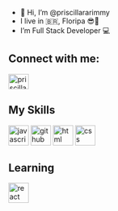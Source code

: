 - 👋 Hi, I’m @priscillararimmy
- I live in :brazil:, Floripa :sunglasses::sunrise:
- I’m Full Stack Developer :computer:


## Connect with me:
<a href="https://www.linkedin.com/in/priscilla-rarimmy-lopes-pereira-1174461aa/" target="_blank">
<img align="center" alt="priscillararimmy-linkedin" height="30" width="40" src="https://cdn.jsdelivr.net/npm/simple-icons@3.0.1/icons/linkedin.svg" style="max-width:100%;">
</a>

## My Skills
<img src="https://cdn.icon-icons.com/icons2/2108/PNG/512/javascript_icon_130900.png" alt="javascript" width="40" height="40" style="max-width:100%;"></img>
<img src="https://cdn.icon-icons.com/icons2/936/PNG/512/github-logo_icon-icons.com_73546.png" alt="github" width="40" height="40" style="max-width:100%;"></img>
<img src="https://cdn.icon-icons.com/icons2/2415/PNG/512/html_original_wordmark_logo_icon_146478.png" alt="html" width="40" height="40" style="max-width:100%;"></img>
<img src="https://cdn.icon-icons.com/icons2/2107/PNG/512/file_type_css_icon_130661.png" alt="css" width="40" height="40" style="max-width:100%;"></img>

## Learning
<img src="https://icon-icons.com/icon/react/146375.png" alt="react" width="40" height="40" style="max-width:100%;"></img>


<!---
priscillararimmy/priscillararimmy is a ✨ special ✨ repository because its `README.md` (this file) appears on your GitHub profile.
You can click the Preview link to take a look at your changes.
--->
